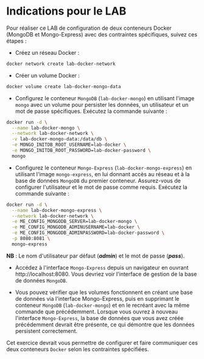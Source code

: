 # Indications pour le LAB

Pour réaliser ce LAB de configuration de deux conteneurs Docker (MongoDB et Mongo-Express) avec des contraintes spécifiques, suivez ces étapes :

- Créez un réseau Docker :

```bash
docker network create lab-docker-network
```
- Créer un volume Docker :

```bash
docker volume create lab-docker-mongo-data
```

- Configurez le conteneur `MongoDB` (`lab-docker-mongo`) en utilisant l'image `mongo` avec un volume pour persister les données, un utilisateur et un mot de passe spécifiques. Exécutez la commande suivante :

```bash 
docker run -d \
  --name lab-docker-mongo \
  --network lab-docker-network \
  -v lab-docker-mongo-data:/data/db \
  -e MONGO_INITDB_ROOT_USERNAME=lab-docker \
  -e MONGO_INITDB_ROOT_PASSWORD=lab-docker-password \
  mongo
```

- Configurez le conteneur `Mongo-Express` (`lab-docker-mongo-express`) en utilisant l'image `mongo-express`, en lui donnant accès au réseau et à la base de données `MongoDB` du premier conteneur. Assurez-vous de configurer l'utilisateur et le mot de passe comme requis. Exécutez la commande suivante :

```bash
docker run -d \
  --name lab-docker-mongo-express \
  --network lab-docker-network \
  -e ME_CONFIG_MONGODB_SERVER=lab-docker-mongo \
  -e ME_CONFIG_MONGODB_ADMINUSERNAME=lab-docker \
  -e ME_CONFIG_MONGODB_ADMINPASSWORD=lab-docker-password \
  -p 8080:8081 \
  mongo-express
```
**NB** : Le nom d'utilisateur par défaut (***admin***) et le mot de passe (***pass***).

- Accédez à l'interface `Mongo-Express` depuis un navigateur en ouvrant http://localhost:8080. Vous devriez voir l'interface de gestion de la base de données `MongoDB`.

- Vous pouvez vérifier que les volumes fonctionnent en créant une base de données via l'interface Mongo-Express, puis en supprimant le conteneur `MongoDB` (`lab-docker-mongo`) et en le recréant avec la même commande que précédemment. Lorsque vous ouvrez à nouveau l'interface `Mongo-Express`, la base de données que vous avez créée précédemment devrait être présente, ce qui démontre que les données persistent correctement.

Cet exercice devrait vous permettre de configurer et faire communiquer ces deux conteneurs `Docker` selon les contraintes spécifiées.





